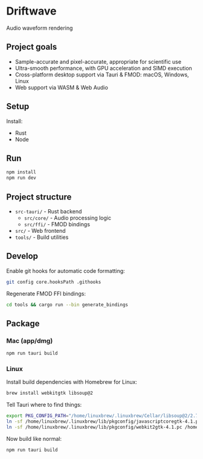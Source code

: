 # Driftwave

Audio waveform rendering

## Project goals

- Sample-accurate and pixel-accurate, appropriate for scientific use
- Ultra-smooth performance, with GPU acceleration and SIMD execution
- Cross-platform desktop support via Tauri & FMOD: macOS, Windows, Linux
- Web support via WASM & Web Audio

## Setup

Install:
- Rust
- Node

## Run

```bash
npm install
npm run dev
```

## Project structure

- `src-tauri/` - Rust backend
  - `src/core/` - Audio processing logic
  - `src/ffi/` - FMOD bindings
- `src/` - Web frontend
- `tools/` - Build utilities

## Develop

Enable git hooks for automatic code formatting:
```bash
git config core.hooksPath .githooks
```

Regenerate FMOD FFI bindings:
```bash
cd tools && cargo run --bin generate_bindings
```

## Package

### Mac (app/dmg)

```bash
npm run tauri build
```

### Linux

Install build dependencies with Homebrew for Linux:

```bash
brew install webkitgtk libsoup@2
```

Tell Tauri where to find things:

```bash
export PKG_CONFIG_PATH="/home/linuxbrew/.linuxbrew/Cellar/libsoup@2/2.74.3/lib/pkgconfig:/home/linuxbrew/.linuxbrew/lib/pkgconfig:/home/linuxbrew/.linuxbrew/share/pkgconfig:$PKG_CONFIG_PATH"
ln -sf /home/linuxbrew/.linuxbrew/lib/pkgconfig/javascriptcoregtk-4.1.pc /home/linuxbrew/.linuxbrew/lib/pkgconfig/javascriptcoregtk-4.0.pc
ln -sf /home/linuxbrew/.linuxbrew/lib/pkgconfig/webkit2gtk-4.1.pc /home/linuxbrew/.linuxbrew/lib/pkgconfig/webkit2gtk-4.0.pc
```

Now build like normal:

```bash
npm run tauri build
```

